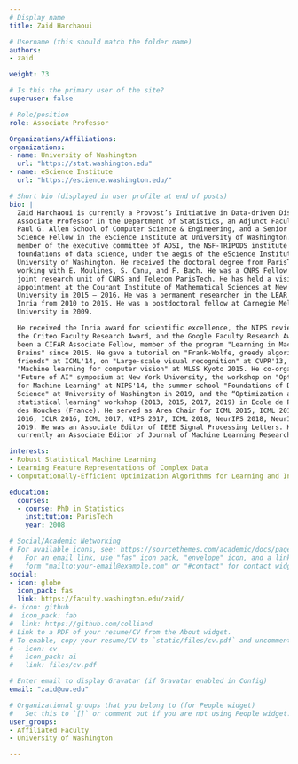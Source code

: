 ```yaml
---
# Display name
title: Zaid Harchaoui

# Username (this should match the folder name)
authors:
- zaid

weight: 73

# Is this the primary user of the site?
superuser: false

# Role/position
role: Associate Professor

Organizations/Affiliations:
organizations:
- name: University of Washington
  url: "https://stat.washington.edu"
- name: eScience Institute
  url: "https://escience.washington.edu/"

# Short bio (displayed in user profile at end of posts)
bio: |
  Zaid Harchaoui is currently a Provost’s Initiative in Data-driven Discovery
  Associate Professor in the Department of Statistics, an Adjunct Faculty in the
  Paul G. Allen School of Computer Science & Engineering, and a Senior Data
  Science Fellow in the eScience Institute at University of Washington. He is a
  member of the executive committee of ADSI, the NSF-TRIPODS institute on
  foundations of data science, under the aegis of the eScience Institute at
  University of Washington. He received the doctoral degree from ParisTech,
  working with E. Moulines, S. Canu, and F. Bach. He was a CNRS Fellow in the LTCI
  joint research unit of CNRS and Telecom ParisTech. He has held a visiting
  appointment at the Courant Institute of Mathematical Sciences at New York
  University in 2015 – 2016. He was a permanent researcher in the LEAR team at
  Inria from 2010 to 2015. He was a postdoctoral fellow at Carnegie Mellon
  University in 2009.

  He received the Inria award for scientific excellence, the NIPS reviewer award,
  the Criteo Faculty Research Award, and the Google Faculty Research Award. He has
  been a CIFAR Associate Fellow, member of the program "Learning in Machines and
  Brains" since 2015. He gave a tutorial on "Frank-Wolfe, greedy algorithms, and
  friends" at ICML'14, on "Large-scale visual recognition" at CVPR'13, and on
  "Machine learning for computer vision" at MLSS Kyoto 2015. He co-organized the
  "Future of AI" symposium at New York University, the workshop on "Optimization
  for Machine Learning" at NIPS'14, the summer school "Foundations of Data
  Science" at University of Washington in 2019, and the “Optimization and
  statistical learning" workshop (2013, 2015, 2017, 2019) in Ecole de Physique
  des Houches (France). He served as Area Chair for ICML 2015, ICML 2016, NIPS
  2016, ICLR 2016, ICML 2017, NIPS 2017, ICML 2018, NeurIPS 2018, NeurIPS
  2019. He was an Associate Editor of IEEE Signal Processing Letters. He is
  currently an Associate Editor of Journal of Machine Learning Research.

interests:
- Robust Statistical Machine Learning
- Learning Feature Representations of Complex Data
- Computationally-Efficient Optimization Algorithms for Learning and Inference

education:
  courses:
  - course: PhD in Statistics
    institution: ParisTech
    year: 2008

# Social/Academic Networking
# For available icons, see: https://sourcethemes.com/academic/docs/page-builder/#icons
#   For an email link, use "fas" icon pack, "envelope" icon, and a link in the
#   form "mailto:your-email@example.com" or "#contact" for contact widget.
social:
- icon: globe
  icon_pack: fas
  link: https://faculty.washington.edu/zaid/
#- icon: github
#  icon_pack: fab
#  link: https://github.com/colliand
# Link to a PDF of your resume/CV from the About widget.
# To enable, copy your resume/CV to `static/files/cv.pdf` and uncomment the lines below.
# - icon: cv
#   icon_pack: ai
#   link: files/cv.pdf

# Enter email to display Gravatar (if Gravatar enabled in Config)
email: "zaid@uw.edu"

# Organizational groups that you belong to (for People widget)
#   Set this to `[]` or comment out if you are not using People widget.
user_groups:
- Affiliated Faculty
- University of Washington

---
```

